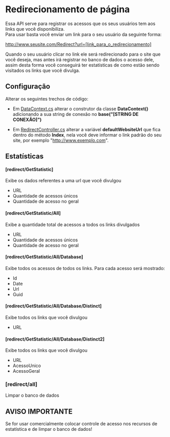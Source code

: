 # Redirecionamento de página

Essa API serve para registrar os acessos que os seus usuários tem aos links que você disponibiliza.<br/> 
Para usar basta você enviar um link para o seu usuário da seguinte forma:

http://www.seusite.com/Redirect?url=[link_para_o_redirecionamento]

Quando o seu usuário clicar no link ele será redirecionado para o site que você deseja, mas antes irá registrar no banco de dados o acesso dele, assim desta forma você conseguirá ter estatísticas de como estão sendo visitados os links que você divulga. 

## Configuração

Alterar os seguintes trechos de código:

- Em [DataContext.cs](https://github.com/jeihcio/redirecionamento-de-pagina/blob/main/Redirect.Domain/Database/Context/DataContext.cs) alterar o construtor da classe **DataContext()** adicionando a sua string de conexão no **base("[STRING DE CONEXÃO]")**

- Em [RedirectController.cs](https://github.com/jeihcio/redirecionamento-de-pagina/blob/main/Redirect/Controllers/RedirectController.cs) alterar a variável **defaultWebsiteUrl** que fica dentro do método **Index**, nela você deve informar o link padrão do seu site, por exemplo "http://www.exemplo.com".

## Estatísticas

#### [redirect/GetStatistic]
Exibe os dados referentes a uma url que você divulgou
  
  - URL
  - Quantidade de acessos únicos
  - Quantidade de acesso no geral

#### [redirect/GetStatistic/All]
Exibe a quantidade total de acessos a todos os links divulgados 

  - URL
  - Quantidade de acessos únicos
  - Quantidade de acesso no geral

#### [redirect/GetStatistic/All/Database]
Exibe todos os acessos de todos os links. Para cada acesso será mostrado:

 - Id
 - Date
 - Url
 - Guid 

#### [redirect/GetStatistic/All/Database/Distinct]
Exibe todos os links que você divulgou

- URL

#### [redirect/GetStatistic/All/Database/Distinct2]
Exibe todos os links que você divulgou
  
  - URL
  - AcessoUnico
  - AcessoGeral

### [redirect/all]
Limpar o banco de dados

## AVISO IMPORTANTE 
Se for usar comercialmente colocar controle de acesso nos recursos de estatística e de limpar o banco de dados! 
